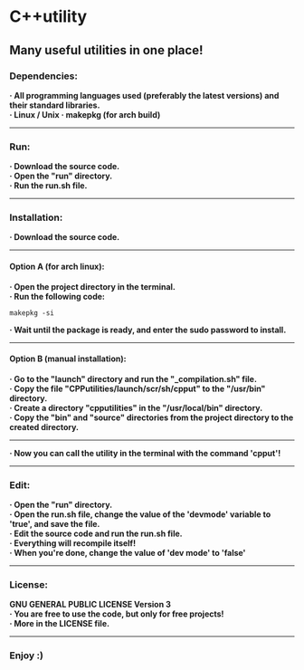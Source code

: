 # C++utility
## Many useful utilities in one place!
### Dependencies:
**· All programming languages ​​used (preferably the latest versions) and their standard libraries.\
· Linux / Unix
· makepkg (for arch build)**
***
### Run:
**· Download the source code.\
· Open the "run" directory.\
· Run the run.sh file.**
***
### Installation:
**· Download the source code.**
***
#### Option A (for arch linux):
**· Open the project directory in the terminal.\
· Run the following code:**
```
makepkg -si
```
**· Wait until the package is ready, and enter the sudo password to install.**
***
#### Option B (manual installation):
**· Go to the "launch" directory and run the "_compilation.sh" file.\
· Copy the file "CPPutilities/launch/scr/sh/cpput" to the "/usr/bin" directory.\
· Create a directory "cpputilities" in the "/usr/local/bin" directory.\
· Copy the "bin" and "source" directories from the project directory to the created directory.**
***
**· Now you can call the utility in the terminal with the command 'cpput'!**
***
### Edit:
**· Open the "run" directory.\
· Open the run.sh file, change the value of the 'devmode' variable to 'true', and save the file.\
· Edit the source code and run the run.sh file.\
· Everything will recompile itself!\
· When you're done, change the value of 'dev mode' to 'false'**
***
### License:
**GNU GENERAL PUBLIC LICENSE Version 3\
· You are free to use the code, but only for free projects!\
· More in the LICENSE file.**
***
### Enjoy :)

